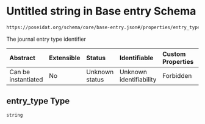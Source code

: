 # Untitled string in Base entry Schema

```txt
https://poseidat.org/schema/core/base-entry.json#/properties/entry_type
```

The journal entry type identifier

| Abstract            | Extensible | Status         | Identifiable            | Custom Properties | Additional Properties | Access Restrictions | Defined In                                                              |
| :------------------ | :--------- | :------------- | :---------------------- | :---------------- | :-------------------- | :------------------ | :---------------------------------------------------------------------- |
| Can be instantiated | No         | Unknown status | Unknown identifiability | Forbidden         | Allowed               | none                | [base-entry.json*](schemas/core/base-entry.json "open original schema") |

## entry_type Type

`string`
